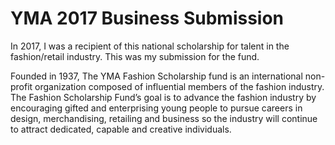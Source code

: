 # YMA 2017 Business Submission

In 2017, I was a recipient of this national scholarship for talent in the fashion/retail industry. This was my submission for the fund.

Founded in 1937, The YMA Fashion Scholarship fund is an international non-profit organization composed of influential members of the fashion industry. The Fashion Scholarship Fund’s goal is to advance the fashion industry by encouraging gifted and enterprising young people to pursue careers in design, merchandising, retailing and business so the industry will continue to attract dedicated, capable and creative individuals.
